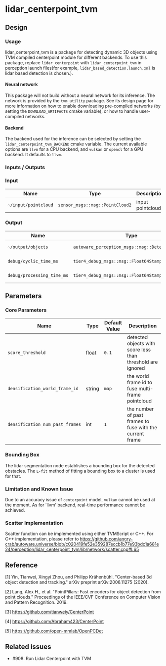 # lidar_centerpoint_tvm

## Design

### Usage

lidar_centerpoint_tvm is a package for detecting dynamic 3D objects using TVM compiled centerpoint module for different backends. To use this package, replace `lidar_centerpoint` with `lidar_centerpoint_tvm` in perception launch files(for example, `lidar_based_detection.launch.xml` is lidar based detection is chosen.).

#### Neural network

This package will not build without a neural network for its inference.
The network is provided by the `tvm_utility` package.
See its design page for more information on how to enable downloading pre-compiled networks (by setting the `DOWNLOAD_ARTIFACTS` cmake variable), or how to handle user-compiled networks.

#### Backend

The backend used for the inference can be selected by setting the `lidar_centerpoint_tvm_BACKEND` cmake variable.
The current available options are `llvm` for a CPU backend, and `vulkan` or `opencl` for a GPU backend.
It defaults to `llvm`.

### Inputs / Outputs

### Input

| Name                 | Type                            | Description      |
| -------------------- | ------------------------------- | ---------------- |
| `~/input/pointcloud` | `sensor_msgs::msg::PointCloud2` | input pointcloud |

### Output

| Name                       | Type                                             | Description          |
| -------------------------- | ------------------------------------------------ | -------------------- |
| `~/output/objects`         | `autoware_perception_msgs::msg::DetectedObjects` | detected objects     |
| `debug/cyclic_time_ms`     | `tier4_debug_msgs::msg::Float64Stamped`          | cyclic time (msg)    |
| `debug/processing_time_ms` | `tier4_debug_msgs::msg::Float64Stamped`          | processing time (ms) |

## Parameters

### Core Parameters

| Name                            | Type   | Default Value | Description                                                 |
| ------------------------------- | ------ | ------------- | ----------------------------------------------------------- |
| `score_threshold`               | float  | `0.1`         | detected objects with score less than threshold are ignored |
| `densification_world_frame_id`  | string | `map`         | the world frame id to fuse multi-frame pointcloud           |
| `densification_num_past_frames` | int    | `1`           | the number of past frames to fuse with the current frame    |

### Bounding Box

The lidar segmentation node establishes a bounding box for the detected obstacles.
The `L-fit` method of fitting a bounding box to a cluster is used for that.

### Limitation and Known Issue

Due to an accuracy issue of `centerpoint` model, `vulkan` cannot be used at the moment.
As for 'llvm' backend, real-time performance cannot be achieved.

### Scatter Implementation

Scatter function can be implemented using either TVMScript or C++. For C++ implementation, please refer to <https://github.com/angry-crab/autoware.universe/blob/c020419fe52e359287eccb1b77e93bdc1a681e24/perception/lidar_centerpoint_tvm/lib/network/scatter.cpp#L65>

## Reference

[1] Yin, Tianwei, Xingyi Zhou, and Philipp Krähenbühl. "Center-based 3d object detection and tracking." arXiv preprint arXiv:2006.11275 (2020).

[2] Lang, Alex H., et al. "PointPillars: Fast encoders for object detection from point clouds." Proceedings of the IEEE/CVF Conference on Computer Vision and Pattern Recognition. 2019.

[3] <https://github.com/tianweiy/CenterPoint>

[4] <https://github.com/Abraham423/CenterPoint>

[5] <https://github.com/open-mmlab/OpenPCDet>

## Related issues

<!-- Required -->

- #908: Run Lidar Centerpoint with TVM

